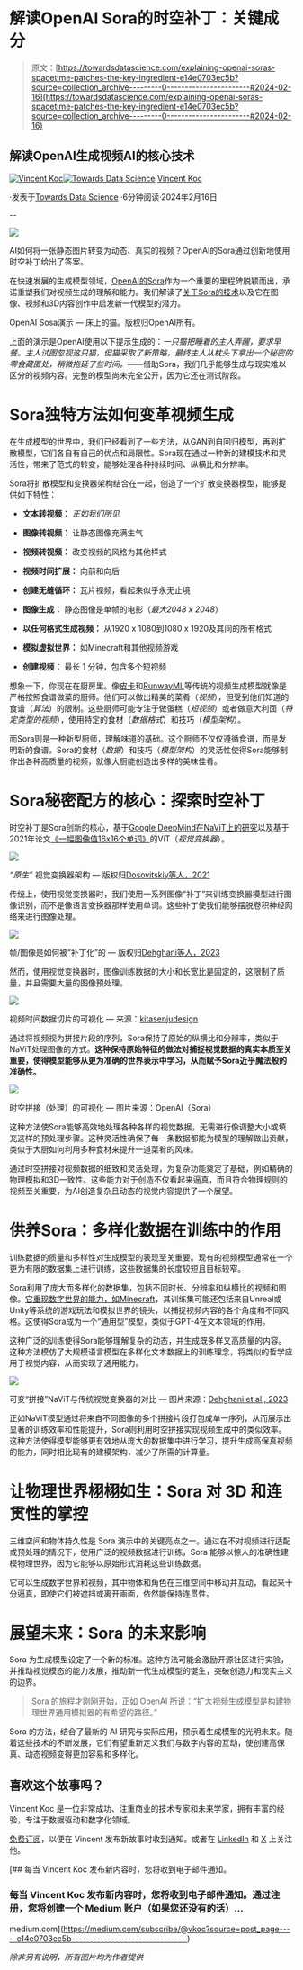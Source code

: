# 解读OpenAI Sora的时空补丁：关键成分

> 原文：[https://towardsdatascience.com/explaining-openai-soras-spacetime-patches-the-key-ingredient-e14e0703ec5b?source=collection_archive---------0-----------------------#2024-02-16](https://towardsdatascience.com/explaining-openai-soras-spacetime-patches-the-key-ingredient-e14e0703ec5b?source=collection_archive---------0-----------------------#2024-02-16)

## 解读OpenAI生成视频AI的核心技术

[](https://medium.com/@vincentkoc?source=post_page---byline--e14e0703ec5b--------------------------------)[![Vincent Koc](../Images/6cbe2dab3c452384057fbdb7a16506be.png)](https://medium.com/@vincentkoc?source=post_page---byline--e14e0703ec5b--------------------------------)[](https://towardsdatascience.com/?source=post_page---byline--e14e0703ec5b--------------------------------)[![Towards Data Science](../Images/a6ff2676ffcc0c7aad8aaf1d79379785.png)](https://towardsdatascience.com/?source=post_page---byline--e14e0703ec5b--------------------------------) [Vincent Koc](https://medium.com/@vincentkoc?source=post_page---byline--e14e0703ec5b--------------------------------)

·发表于[Towards Data Science](https://towardsdatascience.com/?source=post_page---byline--e14e0703ec5b--------------------------------) ·6分钟阅读·2024年2月16日

--

![](../Images/696e47de6e132862f8813fed2c0d613c.png)

AI如何将一张静态图片转变为动态、真实的视频？OpenAI的Sora通过创新地使用时空补丁给出了答案。

在快速发展的生成模型领域，[OpenAI的Sora](https://openai.com/sora)作为一个重要的里程碑脱颖而出，承诺重塑我们对视频生成的理解和能力。我们解读了[关于Sora的技术](https://openai.com/research/video-generation-models-as-world-simulators)以及它在图像、视频和3D内容创作中启发新一代模型的潜力。

OpenAI Sosa演示 — 床上的猫。版权归OpenAI所有。

上面的演示是OpenAI使用以下提示生成的：*一只猫把睡着的主人弄醒，要求早餐。主人试图忽视这只猫，但猫采取了新策略，最终主人从枕头下拿出一个秘密的零食藏匿处，稍微拖延了些时间。*——借助Sora，我们几乎能够生成与现实难以区分的视频内容。完整的模型尚未完全公开，因为它还在测试阶段。

# Sora独特方法如何变革视频生成

在生成模型的世界中，我们已经看到了一些方法，从GAN到自回归模型，再到扩散模型，它们各自有自己的优点和局限性。Sora现在通过一种新的建模技术和灵活性，带来了范式的转变，能够处理各种持续时间、纵横比和分辨率。

Sora将扩散模型和变换器架构结合在一起，创造了一个扩散变换器模型，能够提供如下特性：

+   **文本转视频：** *正如我们所见*

+   **图像转视频：** 让静态图像充满生气

+   **视频转视频：** 改变视频的风格为其他样式

+   **视频时间扩展：** 向前和向后

+   **创建无缝循环：** 瓦片视频，看起来似乎永无止境

+   **图像生成：** 静态图像是单帧的电影（*最大2048 x 2048*）

+   **以任何格式生成视频：** 从1920 x 1080到1080 x 1920及其间的所有格式

+   **模拟虚拟世界：** 如Minecraft和其他视频游戏

+   **创建视频：** 最长 1 分钟，包含多个短视频

想象一下，你现在在厨房里。像[皮卡](https://pika.art/home)和[RunwayML](https://runwayml.com/ai-tools/gen-2/)等传统的视频生成模型就像是严格按照食谱做菜的厨师。他们可以做出精美的菜肴（*视频*），但受到他们知道的食谱（*算法*）的限制。这些厨师可能专注于做蛋糕（*短视频*）或者做意大利面（*特定类型的视频*），使用特定的食材（*数据格式*）和技巧（*模型架构*）。

而Sora则是一种新型厨师，理解味道的基础。这个厨师不仅仅遵循食谱，而是发明新的食谱。Sora的食材（*数据*）和技巧（*模型架构*）的灵活性使得Sora能够制作出各种高质量的视频，就像大厨能创造出多样的美味佳肴。

# Sora秘密配方的核心：探索时空补丁

时空补丁是Sora创新的核心，基于[Google DeepMind在NaViT上的研究](https://arxiv.org/abs/2307.06304)以及基于2021年论文[《一幅图像值16x16个单词》](https://arxiv.org/abs/2010.11929)的ViT（*视觉变换器*）。

![](../Images/86a56bfe41bcfd43b7545eb7a2c02f72.png)

*“原生”* 视觉变换器架构 — 版权归[Dosovitskiy等人，2021](https://arxiv.org/abs/2010.11929)

传统上，使用视觉变换器时，我们使用一系列图像“补丁”来训练变换器模型进行图像识别，而不是像语言变换器那样使用单词。这些补丁使我们能够摆脱卷积神经网络来进行图像处理。

![](../Images/908472615a28faa5775319f399da1d0b.png)

帧/图像是如何被“补丁化”的 — 版权归[Dehghani等人，2023](https://arxiv.org/abs/2307.06304)

然而，使用视觉变换器时，图像训练数据的大小和长宽比是固定的，这限制了质量，并且需要大量的图像预处理。

![](../Images/23af45258db5008a735e3d941c624e9b.png)

视频时间数据切片的可视化 — 来源：[kitasenjudesign](https://twitter.com/kitasenjudesign/status/1489260985135157258)

通过将视频视为拼接片段的序列，Sora保持了原始的纵横比和分辨率，类似于NaViT处理图像的方式。**这种保持原始特征的做法对捕捉视觉数据的真实本质至关重要，使得模型能够从更为准确的世界表示中学习，从而赋予Sora近乎魔法般的准确性。**

![](../Images/d6dcaefaeaae1752d3da13a123191004.png)

时空拼接（处理）的可视化 — 图片来源：OpenAI（Sora）

这种方法使Sora能够高效地处理各种各样的视觉数据，无需进行像调整大小或填充这样的预处理步骤。这种灵活性确保了每一条数据都能为模型的理解做出贡献，类似于大厨如何利用多种食材来提升一道菜肴的风味。

通过时空拼接对视频数据的细致和灵活处理，为复杂功能奠定了基础，例如精确的物理模拟和3D一致性。这些能力对于创造不仅看起来逼真，而且符合物理规则的视频至关重要，为AI创造复杂且动态的视觉内容提供了一个展望。

# 供养Sora：多样化数据在训练中的作用

训练数据的质量和多样性对生成模型的表现至关重要。现有的视频模型通常在一个更为有限的数据集上进行训练，这些数据集的长度较短且目标较窄。

Sora利用了庞大而多样化的数据集，包括不同时长、分辨率和纵横比的视频和图像。[它重现数字世界的能力，如Minecraft](https://techcrunch.com/2024/02/15/openais-sora-video-generating-model-can-render-video-games-too/)，其训练集可能还包括来自Unreal或Unity等系统的游戏玩法和模拟世界的镜头，以捕捉视频内容的各个角度和不同风格。这使得Sora成为一个“通用型”模型，类似于GPT-4在文本领域的作用。

这种广泛的训练使得Sora能够理解复杂的动态，并生成既多样又高质量的内容。这种方法模仿了大规模语言模型在多样化文本数据上的训练理念，将类似的哲学应用于视觉内容，从而实现了通用能力。

![](../Images/e151e5585f1180958834629a5986a95f.png)

可变“拼接”NaViT与传统视觉变换器的对比 — 图片来源：[Dehghani et al., 2023](https://arxiv.org/abs/2307.06304)

正如NaViT模型通过将来自不同图像的多个拼接片段打包成单一序列，从而展示出显著的训练效率和性能提升，Sora则利用时空拼接实现视频生成中的类似效率。这种方法使得模型能够更有效地从庞大的数据集中进行学习，提升生成高保真视频的能力，同时相比现有的建模架构，减少了所需的计算量。

# 让物理世界栩栩如生：Sora 对 3D 和连贯性的掌控

三维空间和物体持久性是 Sora 演示中的关键亮点之一。通过在不对视频进行适配或预处理的情况下，使用广泛的视频数据进行训练，Sora 能够以惊人的准确性建模物理世界，因为它能够以原始形式消耗这些训练数据。

它可以生成数字世界和视频，其中物体和角色在三维空间中移动并互动，看起来十分逼真，即使它们被遮挡或离开画面，依然能保持连贯性。

# **展望未来：Sora 的未来影响**

Sora 为生成模型设定了一个新的标准。这种方法可能会激励开源社区进行实验，并推动视觉模态的能力发展，推动新一代生成模型的诞生，突破创造力和现实主义的边界。

> Sora 的旅程才刚刚开始，正如 OpenAI 所说：“扩大视频生成模型是构建物理世界通用模拟器的有希望的路径。”

Sora 的方法，结合了最新的 AI 研究与实际应用，预示着生成模型的光明未来。随着这些技术的不断发展，它们有望重新定义我们与数字内容的互动，使创建高保真、动态视频变得更加容易和多样化。

## 喜欢这个故事吗？

Vincent Koc 是一位非常成功、注重商业的技术专家和未来学家，拥有丰富的经验，专注于数据驱动和数字化领域。

[免费订阅](https://medium.com/subscribe/@vkoc)，以便在 Vincent 发布新故事时收到通知。或者在 [LinkedIn](https://www.linkedin.com/in/koconder/) 和 [X](https://twitter.com/koconder/) 上关注他。

[](https://medium.com/subscribe/@vkoc?source=post_page-----e14e0703ec5b--------------------------------) [## 每当 Vincent Koc 发布新内容时，您将收到电子邮件通知。

### 每当 Vincent Koc 发布新内容时，您将收到电子邮件通知。通过注册，您将创建一个 Medium 账户（如果您还没有的话）…

medium.com](https://medium.com/subscribe/@vkoc?source=post_page-----e14e0703ec5b--------------------------------)

*除非另有说明，所有图片均为作者提供*
